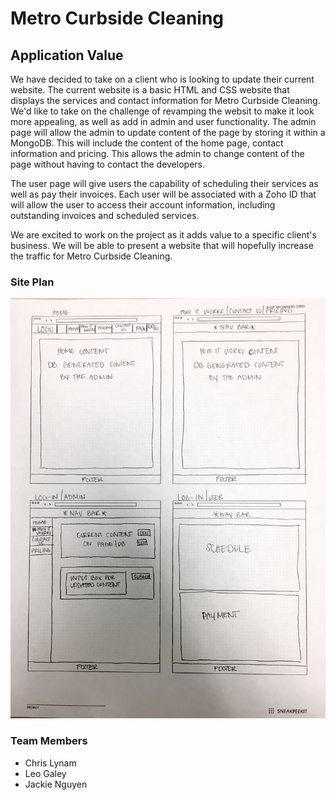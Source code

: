 # Metro Curbside Cleaning

## Application Value
We have decided to take on a client who is looking to update their current website. The current website is a basic HTML and CSS website that displays the services and contact information for Metro Curbside Cleaning. We'd like to take on the challenge of revamping the websit to make it look more appealing, as well as add in admin and user functionality. The admin page will allow the admin to update content of the page by storing it within a MongoDB. This will include the content of the home page, contact information and pricing. This allows the admin to change content of the page without having to contact the developers. 

The user page will give users the capability of scheduling their services as well as pay their invoices. Each user will be associated with a Zoho ID that will allow the user to access their account information, including outstanding invoices and scheduled services. 

We are excited to work on the project as it adds value to a specific client's business. We will be able to present a website that will hopefully increase the traffic for Metro Curbside Cleaning. 

### Site Plan
![site plan](/Deliverables/IMG_3531.jpg)

### Team Members
* Chris Lynam
* Leo Galey
* Jackie Nguyen
